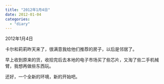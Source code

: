 ```yaml
---
title: "2012年1月4日"
date: 2012-01-04
categories: 
  - "diary"
---
```


2012年1月4日

卡尔和莉莉昨天来了，很满意我给他们推荐的房子，以后是邻居了。

早上收到原来的货，收拾完后去本地的电子市场买了些芯片，又淘了些二手机械臂，我想再做些东西玩。

还好，一个全新的环境，新的开始吧。
